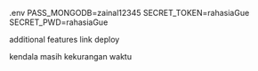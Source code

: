 .env
PASS_MONGODB=zainal12345
SECRET_TOKEN=rahasiaGue
SECRET_PWD=rahasiaGue

additional features
link deploy

kendala
masih kekurangan waktu